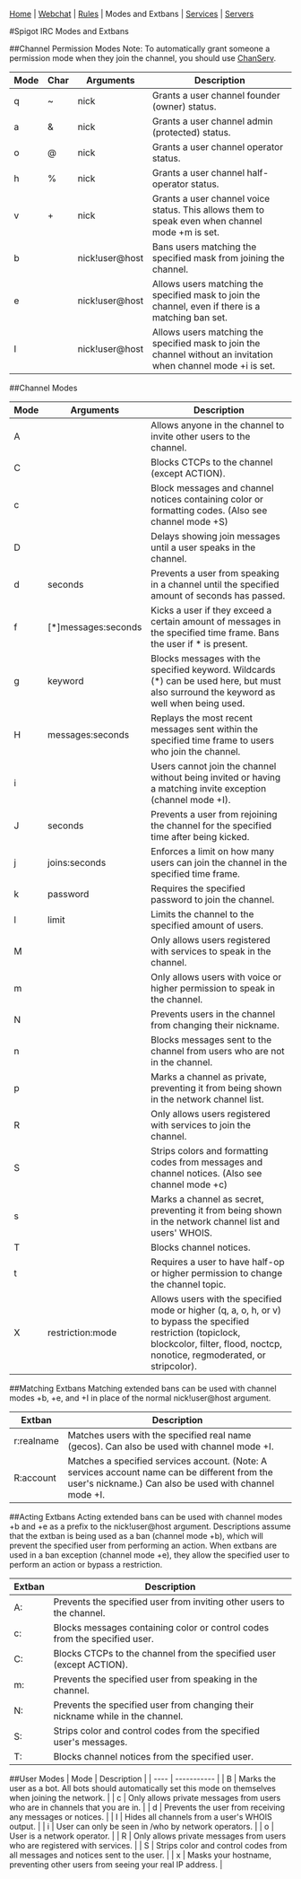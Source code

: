 [Home](index.php) | [Webchat](iris/) | [Rules](rules.php) | Modes and Extbans | [Services](services.php) | [Servers](servers.php)

#Spigot IRC Modes and Extbans

##Channel Permission Modes
Note: To automatically grant someone a permission mode when they join the channel, you should use [ChanServ](services.php).

| Mode | Char | Arguments | Description |
| ---- | ---- | --------- | ----------- |
| q | ~ | nick | Grants a user channel founder (owner) status. |
| a | & | nick | Grants a user channel admin (protected) status. |
| o | @ | nick | Grants a user channel operator status. |
| h | % | nick | Grants a user channel half-operator status. |
| v | + | nick | Grants a user channel voice status.  This allows them to speak even when channel mode +m is set. |
| b | | nick!user@host | Bans users matching the specified mask from joining the channel. |
| e | | nick!user@host | Allows users matching the specified mask to join the channel, even if there is a matching ban set. |
| I | | nick!user@host | Allows users matching the specified mask to join the channel without an invitation when channel mode +i is set. |

##Channel Modes

| Mode | Arguments | Description |
| ---- | --------- | ----------- |
| A | | Allows anyone in the channel to invite other users to the channel. |
| C | | Blocks CTCPs to the channel (except ACTION). |
| c | | Block messages and channel notices containing color or formatting codes. (Also see channel mode +S) |
| D | | Delays showing join messages until a user speaks in the channel. |
| d | seconds | Prevents a user from speaking in a channel until the specified amount of seconds has passed. |
| f | [*]messages:seconds | Kicks a user if they exceed a certain amount of messages in the specified time frame.  Bans the user if * is present. |
| g | keyword | Blocks messages with the specified keyword.  Wildcards (*) can be used here, but must also surround the keyword as well when being used. |
| H | messages:seconds | Replays the most recent messages sent within the specified time frame to users who join the channel. |
| i | | Users cannot join the channel without being invited or having a matching invite exception (channel mode +I). |
| J | seconds | Prevents a user from rejoining the channel for the specified time after being kicked. |
| j | joins:seconds | Enforces a limit on how many users can join the channel in the specified time frame. |
| k | password | Requires the specified password to join the channel. |
| l | limit | Limits the channel to the specified amount of users. |
| M | | Only allows users registered with services to speak in the channel. |
| m | | Only allows users with voice or higher permission to speak in the channel. |
| N | | Prevents users in the channel from changing their nickname. |
| n | | Blocks messages sent to the channel from users who are not in the channel. |
| p | | Marks a channel as private, preventing it from being shown in the network channel list. |
| R | | Only allows users registered with services to join the channel. |
| S | | Strips colors and formatting codes from messages and channel notices. (Also see channel mode +c) |
| s | | Marks a channel as secret, preventing it from being shown in the network channel list and users' WHOIS. |
| T | | Blocks channel notices. |
| t | | Requires a user to have half-op or higher permission to change the channel topic. |
| X | restriction:mode | Allows users with the specified mode or higher (q, a, o, h, or v) to bypass the specified restriction (topiclock, blockcolor, filter, flood, noctcp, nonotice, regmoderated, or stripcolor). |

##Matching Extbans
Matching extended bans can be used with channel modes +b, +e, and +I in place of the normal nick!user@host argument.  

| Extban | Description |
| ------ | ----------- |
| r:realname | Matches users with the specified real name (gecos). Can also be used with channel mode +I. |
| R:account | Matches a specified services account. (Note: A services account name can be different from the user's nickname.) Can also be used with channel mode +I. |

##Acting Extbans
Acting extended bans can be used with channel modes +b and +e as a prefix to the nick!user@host argument.  Descriptions assume that the extban is being used as a ban (channel mode +b), which will prevent the specified user from performing an action.  When extbans are used in a ban exception (channel mode +e), they allow the specified user to perform an action or bypass a restriction.

| Extban | Description |
| ------ | ----------- |
| A: | Prevents the specified user from inviting other users to the channel. |
| c: | Blocks messages containing color or control codes from the specified user. |
| C: | Blocks CTCPs to the channel from the specified user (except ACTION). |
| m: | Prevents the specified user from speaking in the channel. |
| N: | Prevents the specified user from changing their nickname while in the channel. |
| S: | Strips color and control codes from the specified user's messages. |
| T: | Blocks channel notices from the specified user. |

##User Modes
| Mode | Description |
| ---- | ----------- |
| B | Marks the user as a bot. All bots should automatically set this mode on themselves when joining the network. |
| c | Only allows private messages from users who are in channels that you are in. |
| d | Prevents the user from receiving any messages or notices. |
| I | Hides all channels from a user's WHOIS output. |
| i | User can only be seen in /who by network operators. |
| o | User is a network operator. |
| R | Only allows private messages from users who are registered with services. |
| S | Strips color and control codes from all messages and notices sent to the user. |
| x | Masks your hostname, preventing other users from seeing your real IP address. |
